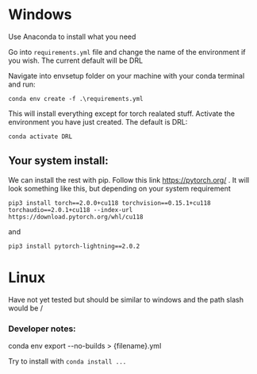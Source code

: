 # Windows
Use Anaconda to install what you need 

Go into `requirements.yml` file and change the name of the environment if you wish. The current default will be DRL 

Navigate into envsetup folder on your machine with your conda terminal and run: 

`conda env create -f .\requirements.yml`

This will install everything except for torch realated stuff.
Activate the environment you have just created. The default is DRL:

`conda activate DRL`

## Your system install:

We can install the rest with pip. Follow this link https://pytorch.org/ . It will look something like this, but depending on your system requirement 

`pip3 install torch==2.0.0+cu118 torchvision==0.15.1+cu118 torchaudio==2.0.1+cu118 --index-url https://download.pytorch.org/whl/cu118`

and 

`pip3 install pytorch-lightning==2.0.2`


# Linux
Have not yet tested but should be similar to windows and the path slash would be /

### Developer notes: 
conda env export --no-builds > \{filename\}.yml

Try to install with `conda install ...`

